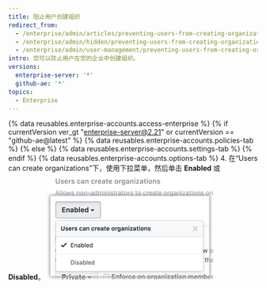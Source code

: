 ```yaml
---
title: 阻止用户创建组织
redirect_from:
  - /enterprise/admin/articles/preventing-users-from-creating-organizations/
  - /enterprise/admin/hidden/preventing-users-from-creating-organizations/
  - /enterprise/admin/user-management/preventing-users-from-creating-organizations
intro: 您可以防止用户在您的企业中创建组织。
versions:
  enterprise-server: '*'
  github-ae: '*'
topics:
  - Enterprise
---
```


{% data reusables.enterprise-accounts.access-enterprise %}
{% if currentVersion ver_gt "enterprise-server@2.21" or currentVersion == "github-ae@latest" %}
{% data reusables.enterprise-accounts.policies-tab %}
{% else %}
{% data reusables.enterprise-accounts.settings-tab %}
{% endif %}
{% data reusables.enterprise-accounts.options-tab %}
4. 在“Users can create organizations”下，使用下拉菜单，然后单击 **Enabled** 或 **Disabled**。 ![Users can create organizations 下拉菜单](/assets/images/enterprise/site-admin-settings/users-create-orgs-dropdown.png)

